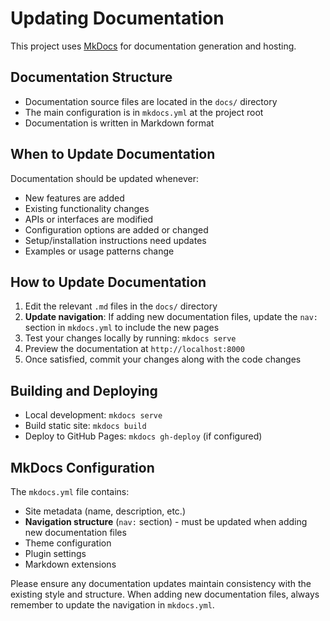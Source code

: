 # Updating Documentation

This project uses [MkDocs](https://www.mkdocs.org/) for documentation generation and hosting.

## Documentation Structure

- Documentation source files are located in the `docs/` directory
- The main configuration is in `mkdocs.yml` at the project root
- Documentation is written in Markdown format

## When to Update Documentation

Documentation should be updated whenever:

- New features are added
- Existing functionality changes
- APIs or interfaces are modified
- Configuration options are added or changed
- Setup/installation instructions need updates
- Examples or usage patterns change

## How to Update Documentation

1. Edit the relevant `.md` files in the `docs/` directory
2. **Update navigation**: If adding new documentation files, update the `nav:` section in `mkdocs.yml` to include the new pages
3. Test your changes locally by running: `mkdocs serve`
4. Preview the documentation at `http://localhost:8000`
5. Once satisfied, commit your changes along with the code changes

## Building and Deploying

- Local development: `mkdocs serve`
- Build static site: `mkdocs build`
- Deploy to GitHub Pages: `mkdocs gh-deploy` (if configured)

## MkDocs Configuration

The `mkdocs.yml` file contains:

- Site metadata (name, description, etc.)
- **Navigation structure** (`nav:` section) - must be updated when adding new documentation files
- Theme configuration
- Plugin settings
- Markdown extensions

Please ensure any documentation updates maintain consistency with the existing style and structure. When adding new documentation files, always remember to update the navigation in `mkdocs.yml`.